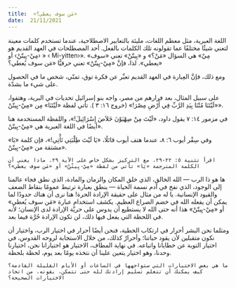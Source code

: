 ```yaml
---
title:  «مَن سوف يعطي؟»
date:  21/11/2021
---
```


اللغة العبرية، مثل معظم اللغات، مليئة بالتعابير الاصطلاحية، عندما تستخدم كلمات معينة لتعني شيئًا مختلفًا عما تقولونه تلك الكلمات بالفعل. أحد المصطلحات في العهد القديم هو « ‹مِيْ-يِيتّنْ› أو ‹ Mi-yitten›». «مِيْ» هي السؤال «مَنْ؟» و «يِيتّنْ» تعني «سوف يعطي». لذا، فإنَّ «مِيْ-يِيتّنْ» تعني حرفيًّا «مَن سوف يُعطي؟»

ومع ذلك، فإنَّ العِبارة في العهد القديم تعبِّر عن فكرة توق، تمنّي، شخص ما في الحصول على شيء ما بشدّة.

على سبيل المثال، بعد فرارهم من مصر، واجه بنو إسرائيل تحديات في البرية، وهتفوا، «لَيْتَنَا مُتْنَا بِيَدِ الرَّبِّ فِي أَرْضِ مِصْرَ!» (خروج ١٦: ٣ ). تأتي لفظة «لَيْتَنَا» مِن «مِيْ-يِيتّنْ».

في مزمور ١٤: ٧ يقول داود، «لَيْتَ مِنْ صِهْيَوْنَ خَلاَصَ إِسْرَائِيلَ!»، واللفظة المستخدمة هنا أيضًا في اللغة العبرية هي «مِيْ-يِيتّنْ».

وفي سِفْر أيوب ٦: ٨، عندما هتف أيوب قائلًا، «يَا لَيْتَ طِلْبَتِي تَأْتِي!»، فإن كلمة «يَا» مشتقة من «مِيْ-يِيتّنْ».

`اقرأ تثنية ٥: ٢٢-٢٩، مع التركيز بشكل خاص على الآية ٢٩. ماذا يعني أن الكلمة المترجمة «يَا» تأتي من لفظة «مِيْ-يِيتّنْ» أو «مَن سوف يعطي»؟`

ها هو ذا الرب — الله الخالق، الذي خلق المكان والزمان والمادة، الذي نطق فجاء عالمنا إلى الوجود، الذي نفخ في آدم نسمة الحياة — ينطق بعبارة ترتبط عمومًا بنقاط الضعف والقيود الإنسانية. يا له من مثال على حقيقة الإرادة الحرة! هنا نرى أن هناك حدودًا لما يمكن أن يفعله الله في خضم الصراع العظيم. يكشف استخدام عبارة «مَن سوف يُعطي» أو  «مِيْ-يِيتّنْ» هذا أنه حتى الله لا يستطيع أن يدوس على حريَّة الإرادة لدى الإنسان؛ لأنه في اللحظة التي يفعل فيها ذلك، لن تكون الإرادة حُرَّة فيما بعد.

ومثلما نحن البشر أحرار في ارتكاب الخطية، فنحن أيضًا أحرار في اختيار الرب، واختيار أن نكون متقبلين لأن يقود حياتنا؛ وأحرارٌ كذلك، من خلال الاستجابة لروحه القدوس، في اختيار التوبة عن خطايانا واتباعه. في نهاية المطاف، الاختيار هو اختيارانا نحن، اختيارنا وحدنا، وهو اختيار يتعين علينا أن نتخذه يومًا بعد يوم، لحظة بلحظة.

`ما هي بعض الاختيارات التي ستواجهها في الساعات أو الأيام القليلة القادمة؟ كيف يمكنك أن تتعلم تسليم إرادتك لله حتى تتمكن، بقوته، من اتخاذ الاختيارات الصحيحة؟`